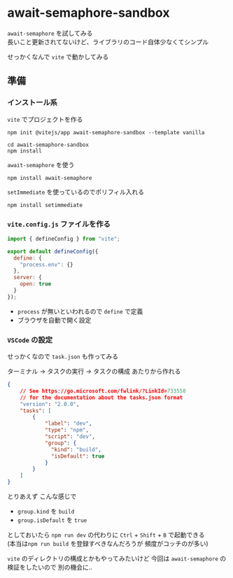 # await-semaphore-sandbox
`await-semaphore` を試してみる  
長いこと更新されてないけど、ライブラリのコード自体少なくてシンプル

せっかくなんで `vite` で動かしてみる

## 準備

### インストール系
`vite` でプロジェクトを作る

```
npm init @vitejs/app await-semaphore-sandbox --template vanilla

cd await-semaphore-sandbox
npm install
```

`await-semaphore` を使う

```
npm install await-semaphore
```

`setImmediate` を使っているのでポリフィル入れる

```
npm install setimmediate
```

### `vite.config.js` ファイルを作る

```js
import { defineConfig } from "vite";

export default defineConfig({
  define: {
    "process.env": {}
  },
  server: {
    open: true
  }
});
```

- `process` が無いといわれるので `define` で定義
- ブラウザを自動で開く設定

### `VSCode` の設定
せっかくなので `task.json` も作ってみる

ターミナル -> タスクの実行 -> タスクの構成 あたりから作れる

```json
{
    // See https://go.microsoft.com/fwlink/?LinkId=733558
    // for the documentation about the tasks.json format
    "version": "2.0.0",
    "tasks": [
        {
            "label": "dev",
            "type": "npm",
            "script": "dev",
            "group": {
              "kind": "build",
              "isDefault": true
            }
        }
    ]
}
```

とりあえず こんな感じで
- `group.kind` を `build`
- `group.isDefault` を `true`

としておいたら `npm run dev` の代わりに `Ctrl` + `Shift` + `B` で起動できる  
(本当は`npm run build` を登録すべきなんだろうが 頻度がコッチのが多い)


`vite` のディレクトリの構成とかもやってみたいけど 
今回は `await-semaphore` の検証をしたいので 別の機会に..
